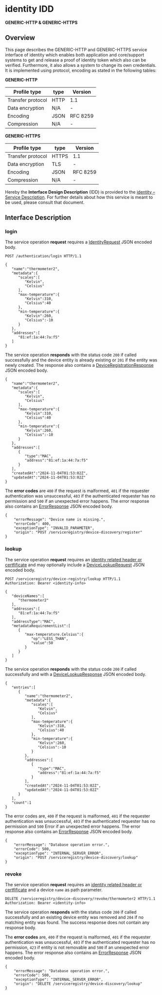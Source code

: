 # identity IDD
**GENERIC-HTTP & GENERIC-HTTPS**

## Overview

This page describes the GENERIC-HTTP and GENERIC-HTTPS service interface of identity which enables both application and core/support systems to
get and release a proof of identity token which also can be verified. Furthermore, it also allows a system to
change its own credentials. It is implemented using protocol, encoding as stated in the
following tables:

**GENERIC-HTTP**

Profile type | type | Version
--- | --- | ---
Transfer protocol | HTTP | 1.1
Data encryption | N/A | -
Encoding | JSON | RFC 8259
Compression | N/A | -

**GENERIC-HTTPS**

Profile type | type | Version
--- | --- | ---
Transfer protocol | HTTPS | 1.1
Data encryption | TLS | -
Encoding | JSON | RFC 8259
Compression | N/A | -

Hereby the **Interface Design Description** (IDD) is provided to the [identity – Service Description](../../assets/sd/5_0_0/identity_sd.pdf). For further details about how this service is meant to be used, please consult that document.

## Interface Description

### login

The service operation **request** requires a [IdentityRequest](../data-models/identity-request.md) JSON encoded body.

```
POST /authentication/login HTTP/1.1

{
   "name":"thermometer2",
   "metadata":{
      "scales":[
         "Kelvin",
         "Celsius"
      ],
      "max-temperature":{
         "Kelvin":310,
         "Celsius":40
      },
      "min-temperature":{
         "Kelvin":260,
         "Celsius":-10
      }
   },
   "addresses":[      
      "81:ef:1a:44:7a:f5"
   ]
}
```

The service operation **responds** with the status code `200` if called successfully and the device
entity is already existing or `201` if the entity was newly created. The response also contains a
[DeviceRegistrationResponse](../data-models/device-registration-response.md) JSON encoded body.

```
{
   "name":"thermometer2",
   "metadata":{
      "scales":[
         "Kelvin",
         "Celsius"
      ],
      "max-temperature":{
         "Kelvin":310,
         "Celsius":40
      },
      "min-temperature":{
         "Kelvin":260,
         "Celsius":-10
      }
   },
   "addresses":[
      {
         "type":"MAC",
         "address":"81:ef:1a:44:7a:f5"
      }
   ],
   "createdAt":"2024-11-04T01:53:02Z",
   "updatedAt":"2024-11-04T01:53:02Z"
}
```
The **error codes** are `400` if the request is malformed, `401` if the requester authentication was unsuccessful,
`403` if the authenticated requester has no permission and
`500` if an unexpected error happens. The error response also contains an
[ErrorResponse](../data-models/error-response.md) JSON encoded body.

```
{
    "errorMessage": "Device name is missing.",
    "errorCode": 400,
    "exceptionType": "INVALID_PARAMETER",
    "origin": "POST /serviceregistry/device-discovery/register"
}
```

### lookup

The service operation **request** requires an [identity related header or certfificate](../authentication_policy.md/#http) and may optionally include a [DeviceLookupRequest](../data-models/device-lookup-request.md) JSON encoded body.

```
POST /serviceregistry/device-registry/lookup HTTP/1.1
Authorization: Bearer <identity-info>

{
   "deviceNames":[
      "thermometer2"
   ],
   "addresses":[
      "81:ef:1a:44:7a:f5"
   ],
   "addressType":"MAC",
   "metadataRequirementList":[
      {
         "max-temperature.Celsius":{
            "op":"LESS_THAN",
            "value":50
         }
      }
   ]
}
```

The service operation **responds** with the status code `200` if called successfully and with a [DeviceLookupResponse](../data-models/device-lookup-response.md) JSON encoded body.

```
{
   "entries":[
      {
         "name":"thermometer2",
         "metadata":{
            "scales":[
               "Kelvin",
               "Celsius"
            ],
            "max-temperature":{
               "Kelvin":310,
               "Celsius":40
            },
            "min-temperature":{
               "Kelvin":260,
               "Celsius":-10
            }
         },
         "addresses":[
            {
               "type":"MAC",
               "address":"81:ef:1a:44:7a:f5"
            }
         ],
         "createdAt":"2024-11-04T01:53:02Z",
         "updatedAt":"2024-11-04T01:53:02Z"
      }
   ],
   "count":1
}
```

The error codes are, `400` if the request is malformed, `401` if the requester authentication was unsuccessful, `403` if the authenticated requester has no permission and `500` Error if an unexpected error happens. The error response also contains an [ErrorResponse](../data-models/error-response.md) JSON encoded body.

```
{
    "errorMessage": "Database operation error.",
    "errorCode": 500,
    "exceptionType": "INTERNAL_SERVER_ERROR",
    "origin": "POST /serviceregistry/device-discovery/lookup"
}
```

### revoke

The service operation **request** requires an [identity related header or certfificate](../authentication_policy.md/#http) and a device `name` as path parameter.

```
DELETE /serviceregistry/device-discovery/revoke/thermometer2 HTTP/1.1
Authorization: Bearer <identity-info>
```

The service operation **responds** with the status code `200` if called successfully and an existing device
entity was removed and `204` if no matching entity was found. The success response does not contain
any response body.

The **error codes** are, `400` if the request is malformed, `401` if the requester authentication was unsuccessful, `403` if the authenticated requester has no permission, `423` if entity is not removable and `500` if an unexpected error happens. The error response also contains an [ErrorResponse](../data-models/error-response.md) JSON encoded body.

```
{
    "errorMessage": "Database operation error.",
    "errorCode": 500,
    "exceptionType": "INTERNAL_SERVER_ERROR",
    "origin": "DELETE /serviceregistry/device-discovery/lookup"
}
```